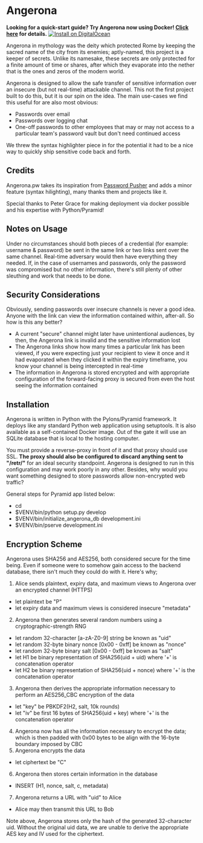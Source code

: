 Angerona
========

**Looking for a quick-start guide?  Try Angerona now using Docker!   [Click here](http://github.com/nextraztus/angerona/blob/master/Docker.md) for details.**
[![Install on DigitalOcean](http://installer.71m.us/button.svg)](http://installer.71m.us/install?url=https://github.com/selfcommit/angerona.git)

Angerona in mythology was the deity which protected Rome by keeping the sacred name of the city from its enemies; aptly-named, this project is a keeper of secrets. Unlike its namesake, these secrets are only protected for a finite amount of time or shares, after which they evaporate into the nether that is the ones and zeros of the modern world.  

Angerona is designed to allow the safe transfer of sensitive information over an insecure (but not real-time) attackable channel. This not the first project built to do this, but it is our spin on the idea. The main use-cases we find this useful for are also most obvious:

  - Passwords over email
  - Passwords over logging chat
  - One-off passwords to other employees that may or may not access to a particular team's password vault but don't need continued access

We threw the syntax highlighter piece in for the potential it had to be a nice way to quickly ship sensitive code back and forth.

Credits
-------
Angerona.pw takes its inspiration from [Password Pusher](www.pwpush.com) and adds a minor feature (syntax hilighting), many thanks them and projects like it.

Special thanks to Peter Grace for making deployment via docker possible and his expertise with Python/Pyramid!

Notes on Usage
--------------
Under no circumstances should both pieces of a credential (for example: username &amp; password) be sent in the same link or two links sent over the same channel. Real-time adversary would then have everything they needed. If, in the case of usernames and passwords, only the password was compromised but no other information, there's still plenty of other sleuthing and work that needs to be done.

Security Considerations
-----------------------
Obviously, sending passwords over insecure channels is never a good idea.  Anyone with the link can view the information contained within, after-all. So how is this any better?

* A current "secure" channel might later have unintentional audiences, by then, the Angerona link is invalid and the sensitive information lost
* The Angerona links show how many times a particular link has been viewed, if you were expecting just your recipient to view it once and it had evaporated when they clicked it within the expiry timeframe, you know your channel is being intercepted in real-time
* The information in Angerona is stored encrypted and with appropriate configuration of the forward-facing proxy is secured from even the host seeing the information contained

Installation
------------
Angerona is written in Python with the Pylons/Pyramid framework. It deploys like any standard Python web application using setuptools. It is also available as a self-contained Docker image. Out of the gate it will use an SQLite database that is local to the hosting computer.

You must provide a reverse-proxy in front of it and that proxy should use SSL. **The proxy should also be configured to discard anything sent to "/retr/"** for an ideal security standpoint. Angerona is designed to run in this configuration and may work poorly in any other. Besides, why would you want something designed to store passwords allow non-encrypted web traffic?

General steps for Pyramid app listed below:

- cd <directory containing this file>
- $VENV/bin/python setup.py develop
- $VENV/bin/initialize_angerona_db development.ini
- $VENV/bin/pserve development.ini

Encryption Scheme
-----------------
Angerona uses SHA256 and AES256, both considered secure for the time being. Even if someone were to somehow gain access to the backend database, there isn't much they could do with it. Here's why;

1. Alice sends plaintext, expiry data, and maximum views to Angerona over an encrypted channel (HTTPS)  
  *  let plaintext be "P"
  *  let expiry data and maximum views is considered insecure "metadata"
2. Angerona then generates several random numbers using a cryptographic-strength RNG
  * let random 32-character [a-zA-Z0-9] string be known as "uid"
  * let random 32-byte binary nonce [0x00 - 0xff] be known as "nonce"
  * let random 32-byte binary salt [0x00 - 0xff] be known as "salt"
  * let H1 be binary representation of SHA256(uid + uid) where '+' is concatenation operator
  * let H2 be binary representation of SHA256(uid + nonce) where '+' is the concatenation operator
3. Angerona then derives the appropriate information necessary to perform an AES256_CBC encryption of the data
  * let "key" be PBKDF2(H2, salt, 10k rounds)
  * let "iv" be first 16 bytes of SHA256(uid + key) where '+' is the concatenation operator
4. Angerona now has all the information necessary to encrypt the data; which is then padded with 0x00 bytes to be align with the 16-byte boundary imposed by CBC
5. Angerona encrypts the data
  * let ciphertext be "C"
6. Angerona then stores certain information in the database
  * INSERT (H1, nonce, salt, c, metadata)
7. Angerona returns a URL with "uid" to Alice
  * Alice may then transmit this URL to Bob

Note above, Angerona stores only the hash of the generated 32-character uid. Without the original uid data, we are unable to derive the appropriate AES key and IV used for the ciphertext.

